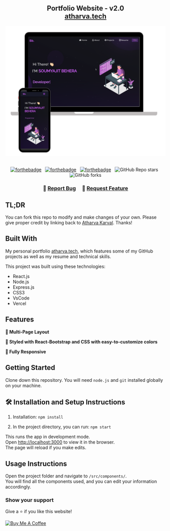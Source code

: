 <h2 align="center">
  Portfolio Website - v2.0<br/>
  <a href="https://atharva.vercel.app/" target="_blank">atharva.tech</a>
</h2>
<div align="center">
  <img alt="Demo" src="./Images/readme-img1.png" />
</div>

<br/>

<center>

[![forthebadge](https://forthebadge.com/images/badges/built-with-love.svg)](https://forthebadge.com) &nbsp;
[![forthebadge](https://forthebadge.com/images/badges/made-with-javascript.svg)](https://forthebadge.com) &nbsp;
[![forthebadge](https://forthebadge.com/images/badges/open-source.svg)](https://forthebadge.com) &nbsp;
![GitHub Repo stars](https://img.shields.io/github/stars/atharvakarval/Portfolio?color=red&logo=github&style=for-the-badge) &nbsp;
![GitHub forks](https://img.shields.io/github/forks/atharvakarval/Portfolio?color=red&logo=github&style=for-the-badge)

</center>

<h3 align="center">
    🔹
    <a href="https://github.com/atharvakarval/Portfolio/issues">Report Bug</a> &nbsp; &nbsp;
    🔹
    <a href="https://github.com/atharvakarval/Portfolio/issues">Request Feature</a>
</h3>

## TL;DR

You can fork this repo to modify and make changes of your own. Please give proper credit by linking back to [Atharva Karval](https://github.com/atharvakarval/Portfolio). Thanks!

## Built With

My personal portfolio <a href="https://atharva.vercel.app/" target="_blank">atharva.tech</a>, which features some of my GitHub projects as well as my resume and technical skills.<br/>

This project was built using these technologies:

- React.js
- Node.js
- Express.js
- CSS3
- VsCode
- Vercel

## Features

**📖 Multi-Page Layout**

**🎨 Styled with React-Bootstrap and CSS with easy-to-customize colors**

**📱 Fully Responsive**

## Getting Started

Clone down this repository. You will need `node.js` and `git` installed globally on your machine.

## 🛠 Installation and Setup Instructions

1. Installation: `npm install`

2. In the project directory, you can run: `npm start`

This runs the app in development mode.\
Open [http://localhost:3000](http://localhost:3000) to view it in the browser.\
The page will reload if you make edits.

## Usage Instructions

Open the project folder and navigate to `/src/components/`. <br/>
You will find all the components used, and you can edit your information accordingly.

### Show your support

Give a ⭐ if you like this website!

<a href="https://www.buymeacoffee.com/atharvakarval" target="_blank"><img src="https://cdn.buymeacoffee.com/buttons/v2/default-violet.png" alt="Buy Me A Coffee" height="60px" width="217px"></a>
